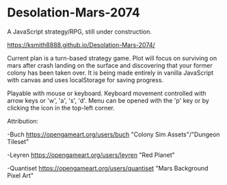 # Desolation-Mars-2074

A JavaScript strategy/RPG, still under construction. 

https://ksmith8888.github.io/Desolation-Mars-2074/

Current plan is a turn-based strategy game. Plot will focus on surviving on mars after crash landing on the surface and discovering that your former colony has been taken over. It is being made entirely in vanilla JavaScript with canvas and uses localStorage for saving progress.

Playable with mouse or keyboard. Keyboard movement controlled with arrow keys or 'w', 'a', 's', 'd'. Menu can be opened with the 'p' key or by clicking the icon in the top-left corner. 

Attribution:

-Buch
https://opengameart.org/users/buch
"Colony Sim Assets"/"Dungeon Tileset"

-Leyren
https://opengameart.org/users/leyren
"Red Planet"

-Quantiset
https://opengameart.org/users/quantiset
"Mars Background Pixel Art"
